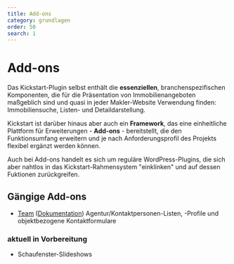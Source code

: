 ```yaml
---
title: Add-ons
category: grundlagen
order: 50
search: 1
---
```


# Add-ons

Das Kickstart-Plugin selbst enthält die **essenziellen**, branchenspezifischen Komponenten, die für die Präsentation von Immobilienangeboten maßgeblich sind und quasi in jeder Makler-Website Verwendung finden: Immobiliensuche, Listen- und Detaildarstellung.

Kickstart ist darüber hinaus aber auch ein **Framework**, das eine einheitliche Plattform für Erweiterungen - **Add-ons** - bereitstellt, die den Funktionsumfang erweitern und je nach Anforderungsprofil des Projekts flexibel ergänzt werden können.

Auch bei Add-ons handelt es sich um reguläre WordPress-Plugins, die sich aber nahtlos in das Kickstart-Rahmensystem "einklinken" und auf dessen Fuktionen zurückgreifen.

## Gängige Add-ons

- [Team](https://de.wordpress.org/plugins/immonex-kickstart-team/) ([Dokumentation](https://docs.immonex.de/kickstart-team/))
  Agentur/Kontaktpersonen-Listen, -Profile und objektbezogene Kontaktformulare

### aktuell in Vorbereitung

- Schaufenster-Slideshows